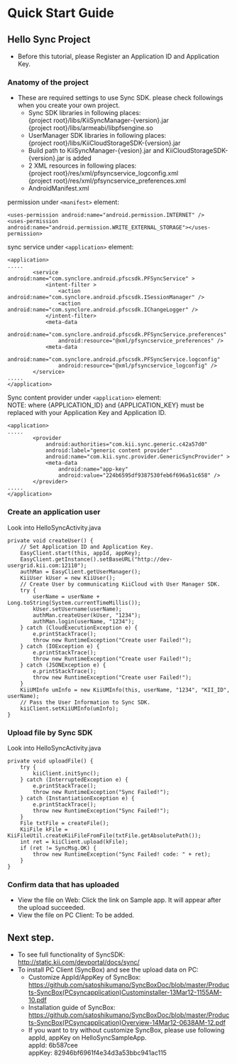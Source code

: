# Quick Start Guide

## Hello Sync Project
* Before this tutorial, please Register an Application ID and Application Key.

### Anatomy of the project

* These are required settings to use Sync SDK. please check followings when you create your own project.
    * Sync SDK libraries in following places:  
{project root}/libs/KiiSyncManager-{version}.jar  
{project root}/libs/armeabi/libpfsengine.so
    * UserManager SDK libraries in following places:  
{project root}/libs/KiiCloudStorageSDK-{version}.jar
    * Build path to KiiSyncManager-{vesion}.jar and KiiCloudStorageSDK-{version}.jar is added
    * 2 XML resources in following places:  
{project root}/res/xml/pfsyncservice_logconfig.xml  
{project root}/res/xml/pfsyncservice_preferences.xml
    * AndroidManifest.xml

permission under `<manifest>` element:

    <uses-permission android:name="android.permission.INTERNET" />
    <uses-permission android:name="android.permission.WRITE_EXTERNAL_STORAGE"></uses-permission>

sync service under `<application>` element:  

    <application>
    .....
            <service android:name="com.synclore.android.pfscsdk.PFSyncService" >
                <intent-filter >
                    <action android:name="com.synclore.android.pfscsdk.ISessionManager" />
                    <action android:name="com.synclore.android.pfscsdk.IChangeLogger" />
                </intent-filter>
                <meta-data
                    android:name="com.synclore.android.pfscsdk.PFSyncService.preferences"
                    android:resource="@xml/pfsyncservice_preferences" />
                <meta-data
                    android:name="com.synclore.android.pfscsdk.PFSyncService.logconfig"
                    android:resource="@xml/pfsyncservice_logconfig" />
            </service>
    .....
    </application>

Sync content provider under `<application>` element:  
NOTE: where {APPLICATION_ID} and {APPLICATION_KEY} must be replaced with your Application Key and Application ID.

    <application>
    .....
            <provider
                android:authorities="com.kii.sync.generic.c42a57d0"
                android:label="generic content provider"
                android:name="com.kii.sync.provider.GenericSyncProvider" >
                <meta-data
                    android:name="app-key"
                    android:value="224b6595df9387530feb6f696a51c658" />
            </provider>
    .....
    </application>

### Create an application user

Look into HelloSyncActivity.java

    private void createUser() {
        // Set Application ID and Application Key.
        EasyClient.start(this, appId, appKey);
        EasyClient.getInstance().setBaseURL("http://dev-usergrid.kii.com:12110");
        authMan = EasyClient.getUserManager();
        KiiUser kUser = new KiiUser();
        // Create User by communicating KiiCloud with User Manager SDK.
        try {
            userName = userName + Long.toString(System.currentTimeMillis());
            kUser.setUsername(userName);
            authMan.createUser(kUser, "1234");
            authMan.login(userName, "1234");
        } catch (CloudExecutionException e) {
            e.printStackTrace();
            throw new RuntimeException("Create user Failed!");
        } catch (IOException e) {
            e.printStackTrace();
            throw new RuntimeException("Create user Failed!");
        } catch (JSONException e) {
            e.printStackTrace();
            throw new RuntimeException("Create user Failed!");
        }
        KiiUMInfo umInfo = new KiiUMInfo(this, userName, "1234", "KII_ID", userName);
        // Pass the User Information to Sync SDK.
        kiiClient.setKiiUMInfo(umInfo);
    }

### Upload file by Sync SDK 

Look into HelloSyncActivity.java

    private void uploadFile() {
        try {
            kiiClient.initSync();
        } catch (InterruptedException e) {
            e.printStackTrace();
            throw new RuntimeException("Sync Failed!");
        } catch (InstantiationException e) {
            e.printStackTrace();
            throw new RuntimeException("Sync Failed!");
        }
        File txtFile = createFile();
        KiiFile kFile = KiiFileUtil.createKiiFileFromFile(txtFile.getAbsolutePath());
        int ret = kiiClient.upload(kFile);
        if (ret != SyncMsg.OK) {
            throw new RuntimeException("Sync Failed! code: " + ret);
        }
    }

### Confirm data that has uploaded

* View the file on Web: Click the link on Sample app. It will appear after the upload succeeded.
* View the file on PC Client: To be added.

## Next step.
* To see full functionality of SyncSDK: <http://static.kii.com/devportal/docs/sync/>
* To install PC Client (SyncBox) and see the upload data on PC:
    * Customize AppId/AppKey of SyncBox: <https://github.com/satoshikumano/SyncBoxDoc/blob/master/Products-SyncBox(PCsyncapplication)Custominstaller-13Mar12-1155AM-10.pdf>
    * Installation guide of SyncBox: <https://github.com/satoshikumano/SyncBoxDoc/blob/master/Products-SyncBox(PCsyncapplication)Overview-14Mar12-0638AM-12.pdf>
    * If you want to try without customize SyncBox, please use following appId, appKey on HelloSyncSampleApp.  
    appId: 6b587cee  
    appKey: 82946bf6961f4e34d3a53bbc941ac115  
